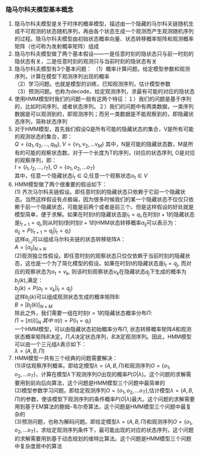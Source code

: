 ### 隐马尔科夫模型基本概念
1. 隐马尔科夫模型是关于时序的概率模型，描述由一个隐藏的马尔科夫链随机生成不可观测的状态随机序列，再由各个状态生成一个观测而产生观测随机序列的过程。隐马尔科夫模型由初始状态概率向量、状态转移概率矩阵和观测概率矩阵（也可称为发射概率矩阵）组成
2. 隐马尔科夫模型做了两个基本假设——一是任意时刻的隐状态只与前一时刻的隐状态有关，二是任意时刻的观测只与当前时刻的隐状态有关
3. 隐马尔科夫模型有3个基本问题：
（1）概率计算问题。给定模型参数和观测序列，计算在模型下观测序列出现的概率  
（2）学习问题。也就是模型的训练，已知观测序列，估计模型参数  
（3）预测问题。也称为decode，给定观测序列，求最有可能的对应的隐状态
4. 使用HMM模型时我们的问题一般有这两个特征：１）我们的问题是基于序列的，比如时间序列，或者状态序列。２）我们的问题中有两类数据，一类序列数据是可以观测到的，即观测序列；而另一类数据是不能观察到的，即隐藏状态序列，简称状态序列
5. 对于HMM模型，首先我们假设Q是所有可能的隐藏状态的集合，V是所有可能的观测状态的集合，即：  
$Q = \{q_1,q_2,...,q_N\}, \; V =\{v_1,v_2,...v_M\}$
其中，N是可能的隐藏状态数，M是所有的可能的观察状态数。对于一个长度为T的序列，I对应的状态序列, O是对应的观察序列，即：  
$I = \{i_1,i_2,...,i_T\}, \; O =\{o_1,o_2,...o_T\}$  
其中，任意一个隐藏状态$i_t \in Q$,任意一个观察状态$o_t \in V$
6. HMM模型做了两个很重要的假设如下：  
(1) 齐次马尔科夫链假设。即任意时刻的隐藏状态只依赖于它前一个隐藏状态。当然这样假设有点极端，因为很多时候我们的某一个隐藏状态不仅仅只依赖于前一个隐藏状态，可能是前两个或者是前三个。但是这样假设的好处就是模型简单，便于求解。如果在时刻t的隐藏状态是$i_t= q_i$,在时刻$t+1$的隐藏状态是$i_{t+1} = q_j$,则从时刻$t$到时刻$t+1$的HMM状态转移概率$a_{ij}$可以表示为：  
$a_{ij} = P(i_{t+1} = q_j | i_t= q_i)$  
这样$a_{i,j}$可以组成马尔科夫链的状态转移矩阵A：  
$A=\Big [a_{ij}\Big ]_{N \times N}$  
(2)观测独立性假设。即任意时刻的观察状态只仅仅依赖于当前时刻的隐藏状态，这也是一个为了简化模型的假设。如果在时刻t的隐藏状态是$i_t= q_j$, 而对应的观察状态为$o_t=v_k$, 则该时刻观察状态$v_k$在隐藏状态$q_j$下生成的概率为$b_j(k)$,满足：  
$b_j(k) = P(o_t = v_k | i_t= q_j)$  
这样$b_j(k)$可以组成观测状态生成的概率矩阵B:  
$B = \Big [b_j(k) \Big ]_{N \times M}$  
除此之外，我们需要一组在时刻$t=1$的隐藏状态概率分布$\Pi$:  
$\Pi = \Big [ \pi(i)\Big ]_N \; 其中 \;\pi(i) = P(i_1 = q_i)$  
一个HMM模型，可以由隐藏状态初始概率分布$\Pi$, 状态转移概率矩阵$A$和观测状态概率矩阵$B$决定。$\Pi$,$A$决定状态序列，$B$决定观测序列。因此，HMM模型可以由一个三元组$\lambda$表示如下：  
$\lambda=(A,B,\Pi)$
7. HMM模型一共有三个经典的问题需要解决：  
(1)评估观察序列概率。即给定模型$\lambda = (A, B, \Pi)$和观测序列$O =\{o_1,o_2,...o_T\}$，计算在模型$\lambda$下观测序列$O$出现的概率$P(O|\lambda)$。这个问题的求解需要用到前向后向算法，这个问题是HMM模型三个问题中最简单的  
(2)模型参数学习问题。即给定观测序列$O =\{o_1,o_2,...o_T\}$,估计模型$\lambda = (A, B, \Pi)$的参数，使该模型下观测序列的条件概率$P(O|\lambda)$最大。这个问题的求解需要用到基于EM算法的鲍姆-韦尔奇算法，这个问题是HMM模型三个问题中最复杂的  
(3)预测问题，也称为解码问题。即给定模型$\lambda = (A, B, \Pi)$和观测序列$O =\{o_1,o_2,...o_T\}$，求给定观测序列条件下，最可能出现的对应的状态序列，这个问题的求解需要用到基于动态规划的维特比算法。这个问题是HMM模型三个问题中复杂度居中的算法



